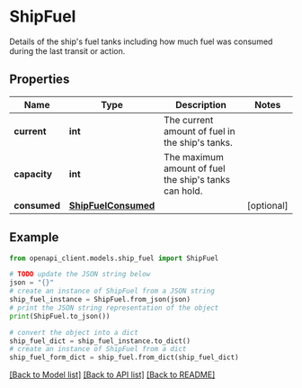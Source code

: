 # ShipFuel

Details of the ship's fuel tanks including how much fuel was consumed during the last transit or action.

## Properties

Name | Type | Description | Notes
------------ | ------------- | ------------- | -------------
**current** | **int** | The current amount of fuel in the ship&#39;s tanks. | 
**capacity** | **int** | The maximum amount of fuel the ship&#39;s tanks can hold. | 
**consumed** | [**ShipFuelConsumed**](ShipFuelConsumed.md) |  | [optional] 

## Example

```python
from openapi_client.models.ship_fuel import ShipFuel

# TODO update the JSON string below
json = "{}"
# create an instance of ShipFuel from a JSON string
ship_fuel_instance = ShipFuel.from_json(json)
# print the JSON string representation of the object
print(ShipFuel.to_json())

# convert the object into a dict
ship_fuel_dict = ship_fuel_instance.to_dict()
# create an instance of ShipFuel from a dict
ship_fuel_form_dict = ship_fuel.from_dict(ship_fuel_dict)
```
[[Back to Model list]](../README.md#documentation-for-models) [[Back to API list]](../README.md#documentation-for-api-endpoints) [[Back to README]](../README.md)


